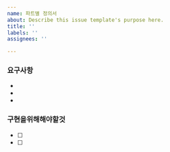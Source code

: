 ```yaml
---
name: 파트별 정의서
about: Describe this issue template's purpose here.
title: ''
labels: ''
assignees: ''

---
```


### 요구사항
-
-
-


### 구현을위해해야할것
- [ ] 
- [ ]
